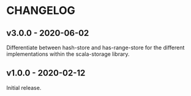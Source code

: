 # CHANGELOG

## v3.0.0 - 2020-06-02

Differentiate between hash-store and has-range-store for the different implementations within the scala-storage library.

## v1.0.0 - 2020-02-12

Initial release.
